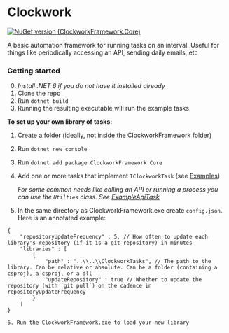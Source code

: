 # Clockwork

[![NuGet version (ClockworkFramework.Core)](https://img.shields.io/nuget/v/ClockworkFramework.Core.svg?style=flat-square)](https://www.nuget.org/packages/ClockworkFramework.Core/)

A basic automation framework for running tasks on an interval. Useful for things like periodically accessing an API, sending daily emails, etc

### Getting started

0. *Install .NET 6 if you do not have it installed already*
1. Clone the repo
2. Run `dotnet build`
3. Running the resulting executable will run the example tasks

**To set up your own library of tasks:**
1. Create a folder (ideally, not inside the ClockworkFramework folder)
2. Run `dotnet new console`
3. Run `dotnet add package ClockworkFramework.Core`
4. Add one or more tasks that implement `IClockworkTask` (see [Examples](https://github.com/derekantrican/ClockworkFramework/tree/master/ClockworkFramework/Examples))

    *For some common needs like calling an API or running a process you can use the `Utilties` class. See [ExampleApiTask](https://github.com/derekantrican/ClockworkFramework/blob/master/ClockworkFramework/Examples/ExampleApiTask.cs)*

5. In the same directory as ClockworkFramework.exe create `config.json`. Here is an annotated example:

```jsonc
{
    "repositoryUpdateFrequency" : 5, // How often to update each library's repository (if it is a git repository) in minutes
    "libraries" : [
        {
            "path" : "..\\..\\ClockworkTasks", // The path to the library. Can be relative or absolute. Can be a folder (containing a csproj), a csproj, or a dll
            "updateRepository" : true // Whether to update the repository (with `git pull`) on the cadence in repositoryUpdateFrequency
        }
    ]
}

6. Run the ClockworkFramework.exe to load your new library
```

